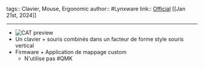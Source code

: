 tags:: Clavier, Mouse, Ergonomic
author:: #Lynxware
link:: [Official](https://www.lynxware.org/) 
[[Jan 21st, 2024]]
***

- ![CAT preview](https://preview.redd.it/keyboard-with-thumb-keys-3dprinted-v0-txo2935x8ldc1.jpg?width=640&crop=smart&auto=webp&s=1194dc29271708016768975e7b93df1258a53296)
- Un clavier + souris combinés dans un facteur de forme style souris vertical
- Firmware + Application de mappage custom
	- N'utilise pas #QMK